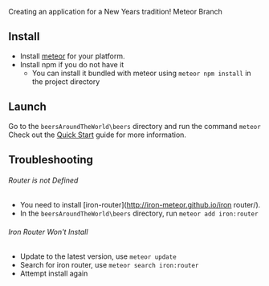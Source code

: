 Creating an application for a New Years tradition!
Meteor Branch

## Install
- Install [meteor](https://www.meteor.com/install) for your platform.
- Install npm if you do not have it 
	- You can install it bundled with meteor using `meteor npm install` in the project directory 


## Launch
Go to the `beersAroundTheWorld\beers` directory and run the command `meteor`
Check out the [Quick Start](https://guide.meteor.com/#quickstart) guide for more information. 


## Troubleshooting

###### Router is not Defined
- You need to install [iron-router](http://iron-meteor.github.io/iron router/).
- In the `beersAroundTheWorld\beers` directory, run `meteor add iron:router`

###### Iron Router Won't Install
- Update to the latest version, use `meteor update`
- Search for iron router, use `meteor search iron:router`
- Attempt install again
